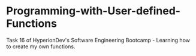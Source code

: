 # Programming-with-User-defined-Functions
Task 16 of HyperionDev's Software Engineering Bootcamp - Learning how to create my own functions.
